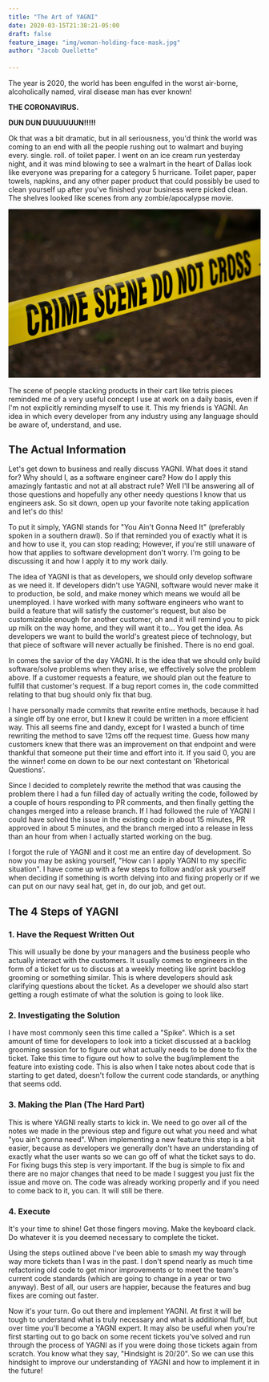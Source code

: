 ```yaml
---
title: "The Art of YAGNI"
date: 2020-03-15T21:38:21-05:00
draft: false
feature_image: "img/woman-holding-face-mask.jpg"
author: "Jacob Ouellette"

---
```


The year is 2020, the world has been engulfed in the worst air-borne, alcoholically named, viral disease man has ever known! 

<!--more-->

**THE CORONAVIRUS.**

**DUN DUN DUUUUUUN!!!!!**

Ok that was a bit dramatic, but in all seriousness, you'd think the world was coming to an end with all the people rushing out to walmart and buying every. single. roll. of toilet paper. I went on an ice cream run yesterday night, and it was mind blowing to see a walmart in the heart of Dallas look like everyone was preparing for a category 5 hurricane. Toilet paper, paper towels, napkins, and any other paper product that could possibly be used to clean yourself up after you've finished your business were picked clean. The shelves looked like scenes from any zombie/apocalypse movie. 

![this is a test](../../img/crime-scene.jpg)

The scene of people stacking products in their cart like tetris pieces reminded me of a very useful concept I use at work on a daily basis, even if I'm not explicitly reminding myself to use it. This my friends is YAGNI. An idea in which every developer from any industry using any language should be aware of, understand, and use.

## The Actual Information

Let's get down to business and really discuss YAGNI. What does it stand for? Why should I, as a software engineer care? How do I apply this amazingly fantastic and not at all abstract rule? Well I'll be answering all of those questions and hopefully any other needy questions I know that us engineers ask. So sit down, open up your favorite note taking application and let's do this!

To put it simply, YAGNI stands for "You Ain't Gonna Need It" (preferably spoken in a southern drawl). So if that reminded you of exactly what it is and how to use it, you can stop reading; However, if you're still unaware of how that applies to software development don't worry. I'm going to be discussing it and how I apply it to my work daily.

The idea of YAGNI is that as developers, we should only develop software as we need it. If developers didn't use YAGNI, software would never make it to production, be sold, and make money which means we would all be unemployed. I have worked with many software engineers who want to build a feature that will satisfy the customer's request, but also be customizable enough for another customer, oh and it will remind you to pick up milk on the way home, and they will want it to... You get the idea. As developers we want to build the world's greatest piece of technology, but that piece of software will never actually be finished. There is no end goal.

In comes the savior of the day YAGNI. It is the idea that we should only build software/solve problems when they arise, we effectively solve the problem above. If a customer requests a feature, we should plan out the feature to fulfill that customer's request. If a bug report comes in, the code committed relating to that bug should only fix that bug. 

I have personally made commits that rewrite entire methods, because it had a single off by one error, but I knew it could be written in a more efficient way. This all seems fine and dandy, except for I wasted a bunch of time rewriting the method to save 12ms off the request time. Guess how many customers knew that there was an improvement on that endpoint and were thankful that someone put their time and effort into it. If you said 0, you are the winner! come on down to be our next contestant on 'Rhetorical Questions'.

Since I decided to completely rewrite the method that was causing the problem there I had a fun filled day of actually writing the code, followed by a couple of hours responding to PR comments, and then finally getting the changes merged into a release branch. If I had followed the rule of YAGNI I could have solved the issue in the existing code in about 15 minutes, PR approved in about 5 minutes, and the branch merged into a release in less than an hour from when I actually started working on the bug.

I forgot the rule of YAGNI and it cost me an entire day of development. So now you may be asking yourself, "How can I apply YAGNI to my specific situation". I have come up with a few steps to follow and/or ask yourself when deciding if something is worth delving into and fixing properly or if we can put on our navy seal hat, get in, do our job, and get out.

## The 4 Steps of YAGNI
### 1. Have the Request Written Out

This will usually be done by your managers and the business people who actually interact with the customers. It usually comes to engineers in the form of a ticket for us to discuss at a weekly meeting like sprint backlog grooming or something similar. This is where developers should ask clarifying questions about the ticket. As a developer we should also start getting a rough estimate of what the solution is going to look like.

### 2. Investigating the Solution

I have most commonly seen this time called a "Spike". Which is a set amount of time for developers to look into a ticket discussed at a backlog grooming session for to figure out what actually needs to be done to fix the ticket. Take this time to figure out how to solve the bug/implement the feature into existing code. This is also when I take notes about code that is starting to get dated, doesn't follow the current code standards, or anything that seems odd.

### 3. Making the Plan (The Hard Part)

This is where YAGNI really starts to kick in. We need to go over all of the notes we made in the previous step and figure out what you need and what "you ain't gonna need". When implementing a new feature this step is a bit easier, because as developers we generally don't have an understanding of exactly what the user wants so we can go off of what the ticket says to do. For fixing bugs this step is very important. If the bug is simple to fix and there are no major changes that need to be made I suggest you just fix the issue and move on. The code was already working properly and if you need to come back to it, you can. It will still be there.

### 4. Execute

It's your time to shine! Get those fingers moving. Make the keyboard clack. Do whatever it is you deemed necessary to complete the ticket.

Using the steps outlined above I've been able to smash my way through way more tickets than I was in the past. I don't spend nearly as much time refactoring old code to get minor improvements or to meet the team's current code standards (which are going to change in a year or two anyway). Best of all, our users are happier, because the features and bug fixes are coming out faster. 

Now it's your turn. Go out there and implement YAGNI. At first it will be tough to understand what is truly necessary and what is additional fluff, but over time you'll become a YAGNI expert. It may also be useful when you're first starting out to go back on some recent tickets you've solved and run through the process of YAGNI as if you were doing those tickets again from scratch. You know what they say, "Hindsight is 20/20". So we can use this hindsight to improve our understanding of YAGNI and how to implement it in the future!
